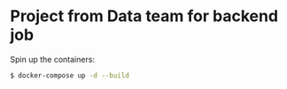 # Project from Data team for backend job

Spin up the containers:

```sh
$ docker-compose up -d --build
```
